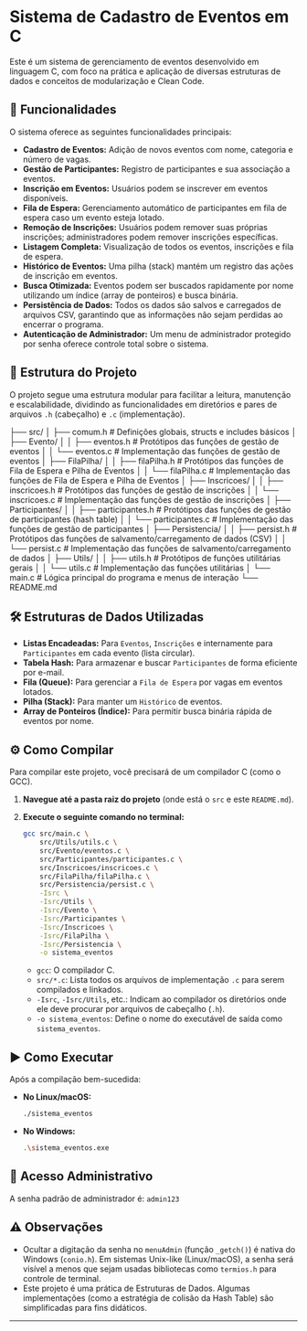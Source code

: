 # Sistema de Cadastro de Eventos em C

Este é um sistema de gerenciamento de eventos desenvolvido em linguagem C, com foco na prática e aplicação de diversas estruturas de dados e conceitos de modularização e Clean Code.

## 🚀 Funcionalidades

O sistema oferece as seguintes funcionalidades principais:

* **Cadastro de Eventos:** Adição de novos eventos com nome, categoria e número de vagas.
* **Gestão de Participantes:** Registro de participantes e sua associação a eventos.
* **Inscrição em Eventos:** Usuários podem se inscrever em eventos disponíveis.
* **Fila de Espera:** Gerenciamento automático de participantes em fila de espera caso um evento esteja lotado.
* **Remoção de Inscrições:** Usuários podem remover suas próprias inscrições; administradores podem remover inscrições específicas.
* **Listagem Completa:** Visualização de todos os eventos, inscrições e fila de espera.
* **Histórico de Eventos:** Uma pilha (stack) mantém um registro das ações de inscrição em eventos.
* **Busca Otimizada:** Eventos podem ser buscados rapidamente por nome utilizando um índice (array de ponteiros) e busca binária.
* **Persistência de Dados:** Todos os dados são salvos e carregados de arquivos CSV, garantindo que as informações não sejam perdidas ao encerrar o programa.
* **Autenticação de Administrador:** Um menu de administrador protegido por senha oferece controle total sobre o sistema.

## 📁 Estrutura do Projeto

O projeto segue uma estrutura modular para facilitar a leitura, manutenção e escalabilidade, dividindo as funcionalidades em diretórios e pares de arquivos `.h` (cabeçalho) e `.c` (implementação).


├── src/
│   ├── comum.h                  # Definições globais, structs e includes básicos
│   ├── Evento/
│   │   ├── eventos.h            # Protótipos das funções de gestão de eventos
│   │   └── eventos.c            # Implementação das funções de gestão de eventos
│   ├── FilaPilha/
│   │   ├── filaPilha.h          # Protótipos das funções de Fila de Espera e Pilha de Eventos
│   │   └── filaPilha.c          # Implementação das funções de Fila de Espera e Pilha de Eventos
│   ├── Inscricoes/
│   │   ├── inscricoes.h         # Protótipos das funções de gestão de inscrições
│   │   └── inscricoes.c         # Implementação das funções de gestão de inscrições
│   ├── Participantes/
│   │   ├── participantes.h      # Protótipos das funções de gestão de participantes (hash table)
│   │   └── participantes.c      # Implementação das funções de gestão de participantes
│   ├── Persistencia/
│   │   ├── persist.h            # Protótipos das funções de salvamento/carregamento de dados (CSV)
│   │   └── persist.c            # Implementação das funções de salvamento/carregamento de dados
│   ├── Utils/
│   │   ├── utils.h              # Protótipos de funções utilitárias gerais
│   │   └── utils.c              # Implementação das funções utilitárias
│   └── main.c                   # Lógica principal do programa e menus de interação
└── README.md


## 🛠️ Estruturas de Dados Utilizadas

* **Listas Encadeadas:** Para `Eventos`, `Inscrições` e internamente para `Participantes` em cada evento (lista circular).
* **Tabela Hash:** Para armazenar e buscar `Participantes` de forma eficiente por e-mail.
* **Fila (Queue):** Para gerenciar a `Fila de Espera` por vagas em eventos lotados.
* **Pilha (Stack):** Para manter um `Histórico` de eventos.
* **Array de Ponteiros (Índice):** Para permitir busca binária rápida de eventos por nome.

## ⚙️ Como Compilar

Para compilar este projeto, você precisará de um compilador C (como o GCC).

1.  **Navegue até a pasta raiz do projeto** (onde está o `src` e este `README.md`).

2.  **Execute o seguinte comando no terminal:**

    ```bash
    gcc src/main.c \
        src/Utils/utils.c \
        src/Evento/eventos.c \
        src/Participantes/participantes.c \
        src/Inscricoes/inscricoes.c \
        src/FilaPilha/filaPilha.c \
        src/Persistencia/persist.c \
        -Isrc \
        -Isrc/Utils \
        -Isrc/Evento \
        -Isrc/Participantes \
        -Isrc/Inscricoes \
        -Isrc/FilaPilha \
        -Isrc/Persistencia \
        -o sistema_eventos
    ```

    * `gcc`: O compilador C.
    * `src/*.c`: Lista todos os arquivos de implementação `.c` para serem compilados e linkados.
    * `-Isrc`, `-Isrc/Utils`, etc.: Indicam ao compilador os diretórios onde ele deve procurar por arquivos de cabeçalho (`.h`).
    * `-o sistema_eventos`: Define o nome do executável de saída como `sistema_eventos`.

## ▶️ Como Executar

Após a compilação bem-sucedida:

* **No Linux/macOS:**
    ```bash
    ./sistema_eventos
    ```
* **No Windows:**
    ```bash
    .\sistema_eventos.exe
    ```

## 🔑 Acesso Administrativo

A senha padrão de administrador é: `admin123`

## ⚠️ Observações

* Ocultar a digitação da senha no `menuAdmin` (função `_getch()`) é nativa do Windows (`conio.h`). Em sistemas Unix-like (Linux/macOS), a senha será visível a menos que sejam usadas bibliotecas como `termios.h` para controle de terminal.
* Este projeto é uma prática de Estruturas de Dados. Algumas implementações (como a estratégia de colisão da Hash Table) são simplificadas para fins didáticos.

---

